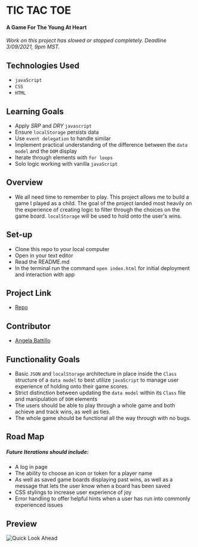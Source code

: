 # TIC TAC TOE


#### A Game For The Young At Heart

*Work on this project has slowed or stopped completely. Deadline 3/09/2021, 9pm MST.*

## Technologies Used

* `javaScript`
* `CSS`
* `HTML`

## Learning Goals

* Apply *SRP* and *DRY* `javascript`
* Ensure `localStorage` persists data
* Use `event delegation` to handle similar
* Implement practical understanding of the difference between the `data model` and the `DOM` display
* Iterate through elements with `for loops`
* Solo logic working with vanilla `javaScript`

## Overview

* We all need time to remember to play.  This project allows me to build a game I played as a child. The goal of the project landed most heavily on the experience of creating logic to filter through the choices on the game board.  `localStorage` will be used to hold onto the user's wins.

## Set-up

* Clone this repo to your local computer
* Open in your text editor
* Read the README.md
* In the terminal run the command `open index.html` for initial deployment and interaction with app

## Project Link

* [Repo](https://github.com/battan40/tic-tac-toe)

## Contributor

* [Angela Battillo](https://github.com/battan40)

## Functionality Goals

* Basic `JSON` and `localStorage` architecture in place inside the `Class` structure of a `data model` to best utilize `javaScript` to manage user experience of holding onto their game scores.
* Strict distinction between updating the `data model` within its `Class` file and manipulation of `DOM` elements
* The users should be able to play through a whole game and both achieve and track wins, as well as ties.
* The whole game should be functional all the way through with no bugs.

## Road Map

##### Future Iterations should include:

* A log in page
* The ability to choose an icon or token for a player name
* As well as saved game boards displaying past wins, as well as a message that lets the user know when a board has been saved
* CSS stylings to increase user experience of joy
* Error handling to offer helpful hints when a user has run into commonly experienced issues

## Preview

![Quick Look Ahead](https://media.giphy.com/media/OghD1bbHvoJtgyFFbg/giphy.gif)
